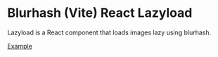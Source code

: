 # Blurhash (Vite) React Lazyload
Lazyload is a React component that loads images lazy using blurhash.

[Example](https://nsmnia.github.io/blurhash-react-lazyload)